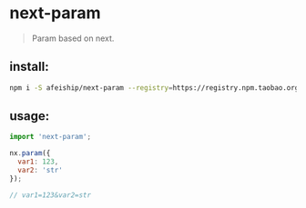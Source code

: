 # next-param
> Param based on next.

## install:
```bash
npm i -S afeiship/next-param --registry=https://registry.npm.taobao.org
```

## usage:
```js
import 'next-param';

nx.param({
  var1: 123,
  var2: 'str'
});

// var1=123&var2=str
```

